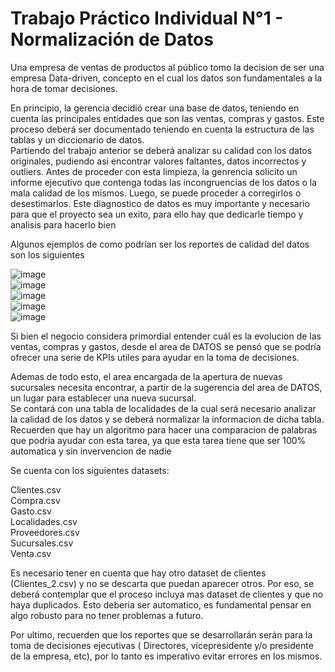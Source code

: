 <!-- ![HenryLogo](https://d31uz8lwfmyn8g.cloudfront.net/Assets/logo-henry-white-lg.png) -->



# Trabajo Práctico Individual N°1 - Normalización de Datos

<p> Una empresa de ventas de productos al público tomo la decision de ser una empresa Data-driven, concepto en el cual los datos son fundamentales a la hora de tomar decisiones.</p> 

En principio, la gerencia decidió crear una base de datos, teniendo en cuenta las principales entidades que son las ventas, compras y gastos.
Este proceso deberá ser documentado teniendo en cuenta la estructura de las tablas y un diccionario de datos.<br>
Partiendo del trabajo anterior se deberá analizar su calidad con los datos originales, pudiendo asi encontrar valores faltantes, datos incorrectos y outliers.
Antes de proceder con esta limpieza, la genrencia solicito un informe ejecutivo que contenga todas las incongruencias de los datos o la mala calidad de los mismos. Luego, se puede proceder a corregirlos o desestimarlos.
Este diagnostico de datos es muy importante y necesario para que el proyecto sea un exito, para ello hay que dedicarle tiempo y analisis para hacerlo bien

Algunos ejemplos de como podrían ser los reportes de calidad del datos son los siguientes

![image](https://user-images.githubusercontent.com/105241620/174602029-3c600b4a-1067-4b7d-a376-b0e0bd140b5d.png)<br>
![image](https://user-images.githubusercontent.com/105241620/174602143-cc30a557-110f-487a-8272-f7ad94dcbe27.png)<br>
![image](https://user-images.githubusercontent.com/105241620/174602248-37db7f80-8e95-4c24-91c8-55081284bc20.png)<br>
![image](https://user-images.githubusercontent.com/105241620/174602278-b162f15d-e626-4dae-91ee-41224f4173f8.png)<br>
![image](https://user-images.githubusercontent.com/105241620/174602296-a7943be5-cd11-44e2-826e-a33563395a89.png)<br>




Si bien el negocio considera primordial entender cuál es la evolucion de las ventas, compras y gastos, desde el area de DATOS se pensó que se podría ofrecer una serie de KPIs utiles para ayudar en la toma de decisiones.

Ademas de todo esto, el area encargada de la apertura de nuevas sucursales necesita encontrar, a partir de la sugerencia del area de DATOS, un lugar para establecer una nueva sucursal.<br>
Se contará con una tabla de localidades de la cual será necesario analizar la calidad de los datos y se deberá normalizar la informacion de dicha tabla.
Recuerden que hay un algoritmo para hacer una comparacion de palabras que podria ayudar con esta tarea, ya que esta tarea tiene que ser 100% automatica y sin invervencion de nadie<br>


Se cuenta con los siguientes datasets: 

Clientes.csv <br>
Compra.csv<br>
Gasto.csv<br>
Localidades.csv<br>
Proveedores.csv<br>
Sucursales.csv<br>
Venta.csv<br>

Es necesario tener en cuenta que hay otro dataset de clientes (Clientes_2.csv) y no se descarta que puedan aparecer otros. Por eso, se deberá contemplar que el proceso incluya mas dataset de clientes y que no haya duplicados. Esto deberia ser automatico, es fundamental pensar en algo robusto para no tener problemas a futuro.<br>

Por ultimo, recuerden que los reportes que se desarrollarán serán para la toma de decisiones ejecutivas ( Directores, vicepresidente y/o presidente de la empresa, etc), por lo tanto es imperativo evitar errores en los mismos. <br>


